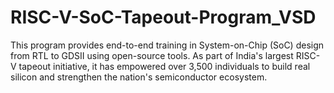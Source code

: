 # RISC-V-SoC-Tapeout-Program_VSD
This program provides end-to-end training in System-on-Chip (SoC) design from RTL to GDSII using open-source tools. As part of India's largest RISC-V tapeout initiative, it has empowered over 3,500 individuals to build real silicon and strengthen the nation's semiconductor ecosystem.
